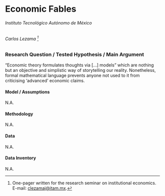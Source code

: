 # Economic Fables

###### Instituto Tecnológico Autónomo de México

###### Carlos Lezama [^\*]

### Research Question / Tested Hypothesis / Main Argument

“Economic theory formulates thoughts via [...] models” which are nothing but an objective and simplistic way of storytelling our reality. Nonetheless, formal mathematical language prevents anyone not used to it from criticising ‘advanced’ economic claims.

#### Model / Assumptions

N.A.

#### Methodology

N.A.

#### Data

N.A.

#### Data Inventory

N.A.

[^\*]: One-pager written for the research seminar on institutional economics. E-mail: [clezamaj@itam.mx](mailto:clezamaj@itam.mx).

